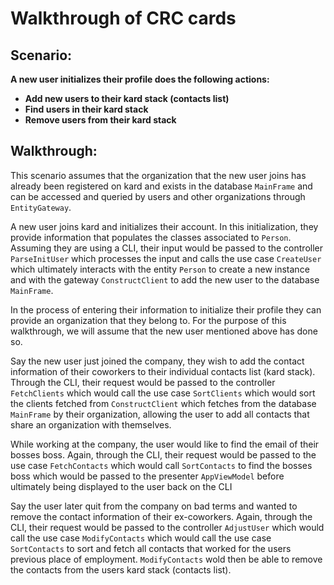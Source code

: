 # Walkthrough of CRC cards

## Scenario:

**A new user initializes their profile does the following actions:**

- **Add new users to their kard stack (contacts list)**
- **Find users in their kard stack**
- **Remove users from their kard stack**

## Walkthrough:

This scenario assumes that the organization that the new user joins has already been registered on kard and exists in the database `MainFrame` and can be accessed and queried by users and other organizations through `EntityGateway`.

A new user joins kard and initializes their account. In this initialization, they provide information that populates the classes associated to `Person`. Assuming they are using a CLI, their input would be passed to the controller `ParseInitUser` which processes the input and calls the use case `CreateUser` which ultimately interacts with the entity `Person` to create a new instance and with the gateway `ConstructClient` to add the new user to the database `MainFrame`.

In the process of entering their information to initialize their profile they can provide an organization that they belong to. For the purpose of this walkthrough, we will assume that the new user mentioned above has done so.

Say the new user just joined the company, they wish to add the contact information of their coworkers to their individual contacts list (kard stack). Through the CLI, their request would be passed to the controller `FetchClients` which would call the use case `SortClients` which would sort the clients fetched from `ConstructClient` which fetches from the database `MainFrame` by their organization, allowing the user to add all contacts that share an organization with themselves.

While working at the company, the user would like to find the email of their bosses boss. Again, through the CLI, their request would be passed to the use case `FetchContacts` which would call `SortContacts` to find the bosses boss which would be passed to the presenter `AppViewModel` before ultimately being displayed to the user back on the CLI

Say the user later quit from the company on bad terms and wanted to remove the contact information of their ex-coworkers. Again, through the CLI, their request would be passed to the controller `AdjustUser` which would call the use case `ModifyContacts` which would call the use case `SortContacts` to sort and fetch all contacts that worked for the users previous place of employment. `ModifyContacts` wold then be able to remove the contacts from the users kard stack (contacts list).


